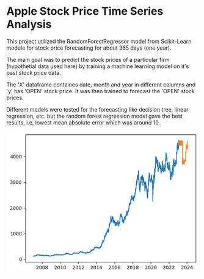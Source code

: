 # Apple Stock Price Time Series Analysis

This project utilized the RandomForestRegressor model from Scikit-Learn module for stock price forecasting for about 365 days (one year).

The main goal was to predict the stock prices of a particular firm (hypothetial data used here) by training a machine learning model on it's past stock price data.

The 'X' dataframe containes date, month and year in different columns and 'y' has 'OPEN' stock price. It was then trained to forecast the 'OPEN' stock prices.

Different models were tested for the forecasting like decision tree, linear regression, etc. but the random forest regression model gave the best results, i.e, lowest mean absolute error which was around 10. 

![Stock 'OPEN' prices Vs days](output.png)
